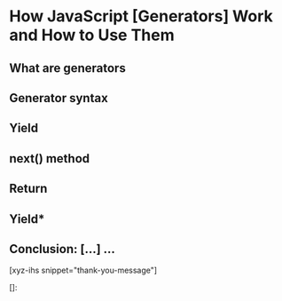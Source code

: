# How JavaScript [Generators] Work and How to Use Them
<!--more-->
<!--
Table of Contents:
-->

## What are generators

## Generator syntax

## Yield

## next() method

## Return

## Yield*

## Conclusion: [...] ...

[xyz-ihs snippet="thank-you-message"]

<!-- ### Links -->
[]:

<!--
### Meta:
-
-->

<!--
### Keywords:
- generators
- JavaScript generators
-->

<!--
### Resources:
-
-->
